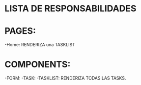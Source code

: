 # LISTA DE RESPONSABILIDADES

# PAGES:

-Home:
RENDERIZA una TASKLIST

# COMPONENTS:

-FORM:
-TASK:
-TASKLIST:
RENDERIZA TODAS LAS TASKS.
